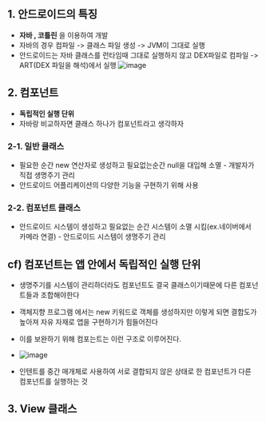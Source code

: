 ## 1. 안드로이드의 특징
+ **자바 , 코틀린** 을 이용하여 개발
+ 자바의 경우 컴파일 -> 클래스 파일 생성 -> JVM이 그대로 실행
+ 안드로이드는 자바 클래스를 런타임때 그대로 실행하지 않고 DEX파일로 컴파일 -> ART(DEX 파일을 해석)에서 실행
 ![image](https://github.com/jjhh1234/Buil_Study/assets/105401500/cf9b3e8e-a565-41de-93c0-854c82f912ef)

## 2. 컴포넌트
+ **독립적인 실행 단위**
+ 자바랑 비교하자면 클래스 하나가 컴포넌트라고 생각하자

### 2-1. 일반 클래스
+ 필요한 순간 new 연산자로 생성하고 필요없는순간 null을 대입해 소멸 - 개발자가 직접 생명주기 관리
+ 안드로이드 어플리케이션의 다양한 기능을 구현하기 위해 사용 

### 2-2. 컴포넌트 클래스
+ 안드로이드 시스템이 생성하고 필요없는 순간 시스템이 소멸 시킴(ex.네이버에서 카메라 연결) - 안드로이드 시스템이 생명주기 관리 

## cf) 컴포넌트는 앱 안에서 독립적인 실행 단위
+ 생명주기를 시스템이 관리하더라도 컴포넌트도 결국 클래스이기때문에 다른 컴포넌트들과 조합해야한다
+ 객체지향 프로그램 에서는 new 키워드로 객체를 생성하지만 이렇게 되면 결합도가 높아져 자유 자재로 앱을 구현하기가 힘들어진다
+ 이를 보완하기 위해 컴포는트는 이런 구조로 이루어진다.
+ ![image](https://github.com/jjhh1234/Buil_Study/assets/105401500/d6034c9c-13cd-4e7d-8396-8ad63dba8ef6)

+ 인텐트를 중간 매개체로 사용하여 서로 결합되지 않은 상태로 한 컴포넌트가 다른 컴포넌트를 실행하는 것




## 3. View 클래스

